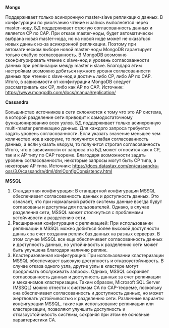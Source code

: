 **Mongo** 

Поддерживает только асинхронную master-slave репликацию данных. В конфигурации по умолчанию чтение и запись выполняется через master-ноду, БД поддерживает строгую согласованность данных и является CP по CAP.
При отказе master-ноды, будет автоматически выбрана новая master-нода, но на новой ноде может не оказаться новых данных из-за асинхронной репликации. Поэтому при автоматическом выборе новой master-ноды MongoDB гарантирует только слабую согласованность.
В MongoDB возможно сконфигурировать чтение с slave-нод и уровень согласованности данных при репликации между master и slave. Благодаря этим настройкам возможно добиться нужного уровня согласованности данных при чтении с slave-нод и достичь либо CP, либо AP по CAP.
Итого,  в зависимости от конфигурации MongoDB следует рассматривать как CP, либо как AP по CAP.
Источник: https://www.mongodb.com/docs/manual/replication/

**Cassandra**

Большинство источников в сети склоняются к тому что это AP система, в которой разделение сети приводит к самодостаточному функционированию всех узлов. БД поддерживает только асинхронную multi-master репликацию данных. Для каждого запроса требуется задать уровень согласованности. Если указать значение меньшее чем количество нод в кворуме, то получится слабая согласованность данных, а если указать кворум, то получится строгая согласованность Итого,  что в зависимости от запроса эта БД может относится как к CP, так и к AP типу по CAP теореме. Благодаря возможности задать уровень согласованности, некоторые запросы могут быть CP типа, а некоторые AP типа.
Источник: https://docs.datastax.com/en/cassandra-oss/3.0/cassandra/dml/dmlConfigConsistency.html

**MSSQL** 

1. Стандартная конфигурация:
В стандартной конфигурации MSSQL обеспечивает согласованность данных и доступность данных. Это означает, что при нормальной работе системы данные всегда будут согласованы и доступны для пользователей. Однако, в случае разделения сети, MSSQL может столкнуться с проблемами устойчивости к разделению сети.
2. Расширенная конфигурация с репликацией:
При использовании репликации в MSSQL можно добиться более высокой доступности данных за счет создания реплик баз данных на разных серверах. В этом случае MSSQL все еще обеспечивает согласованность данных и доступность данных, но устойчивость к разделению сети может быть улучшена благодаря наличию реплик.
3. Кластеризованная конфигурация:
При использовании кластеризации MSSQL обеспечивает высокую доступность и отказоустойчивость. В случае отказа одного узла, другие узлы в кластере могут продолжать обслуживать запросы. Однако, MSSQL сохраняет согласованность данных и доступность данных за счет репликации и механизмов кластеризации.
Таким образом, Microsoft SQL Server (MSSQL) можно отнести к системам CA по CAP-теореме, поскольку она обеспечивает согласованность и доступность данных, но может жертвовать устойчивостью к разделению сети. Различные варианты конфигурации MSSQL, такие как использование репликации или кластеризации, позволяют улучшить доступность и отказоустойчивость системы, сохраняя при этом ее основные характеристики CA.
